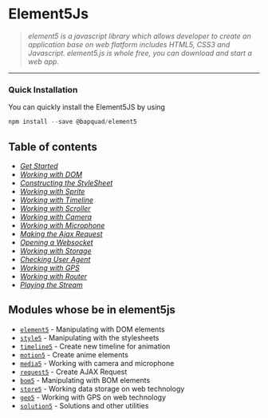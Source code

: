 # Element5Js
> *element5 is a javascript library which allows developer to create an application base on web flatform includes HTML5, CSS3 and Javascript. element5.js is whole free, you can download and start a web app.*
***
### Quick Installation
You can quickly install the Element5JS by using
```javascript
npm install --save @bapquad/element5
```

## Table of contents
* *[Get Started](https://github.com/Bapquad/element5/wiki/Get-Started)*
* *[Working with DOM](https://github.com/bapquad/element5/wiki/Working-with-DOM)*
* *[Constructing the StyleSheet](https://github.com/bapquad/element5/wiki/Constructing-the-Stylesheet)*
* *[Working with Sprite](https://github.com/bapquad/element5/wiki/Working-with-Sprite)*
* *[Working with Timeline](https://github.com/bapquad/element5/wiki/Working-with-Timeline)*
* *[Working with Scroller](https://github.com/bapquad/element5/wiki/Working-with-Scroller)*
* *[Working with Camera](https://github.com/bapquad/element5/wiki/Working-with-Camera)*
* *[Working with Microphone](https://github.com/bapquad/element5/wiki/Working-with-Microphone)*
* *[Making the Ajax Request](https://github.com/bapquad/element5/wiki/Making-the-Ajax-Request)*
* *[Opening a Websocket](https://github.com/bapquad/element5/wiki/Opening-a-Websocket)*
* *[Working with Storage](https://github.com/bapquad/element5/wiki/Working-with-Storage)*
* *[Checking User Agent](https://github.com/bapquad/element5/wiki/Checking-User-Agent)*
* *[Working with GPS](https://github.com/bapquad/element5/wiki/Working-with-GPS)*
* *[Working with Router](https://github.com/bapquad/element5/wiki/Working-with-Router)*
* *[Playing the Stream](https://github.com/bapquad/element5/wiki/Playing-the-Stream)*

## Modules whose be in element5js
* [`element5`](https://github.com/bapquad/element5/wiki/API-Cheat-Sheet-%5Belement5%5D) - Manipulating with DOM elements
* [`style5`](https://github.com/bapquad/element5/wiki/API-Cheat-Sheet-%5Bstyle5%5D) - Manipulating with the stylesheets
* [`timeline5`](https://github.com/bapquad/element5/wiki/API-Cheat-Sheet-%5Btimeline5%5D) - Create new timeline for animation
* [`motion5`](https://github.com/bapquad/element5/wiki/API-Cheat-Sheet-%5Bmotion5%5D) - Create anime elements
* [`media5`](https://github.com/bapquad/element5/wiki/API-Cheat-Sheet-%5Bmedia5%5D) - Working with camera and microphone
* [`request5`](https://github.com/bapquad/element5/wiki/API-Cheat-Sheet-%5Brequest5%5D) - Create AJAX Request
* [`bom5`](https://github.com/bapquad/element5/wiki/API-Cheat-Sheet-%5Bbom5%5D) - Manipulating with BOM elements
* [`store5`](https://github.com/bapquad/element5/wiki/API-Cheat-Sheet-%5Bstore5%5D) - Working data storage on web technology
* [`geo5`](https://github.com/bapquad/element5/wiki/API-Cheat-Sheet-%5Bgeo5%5D) - Working with GPS on web technology
* [`solution5`](https://github.com/bapquad/element5/wiki/API-Cheat-Sheet-%5Bsolution5%5D) - Solutions and other utilities
